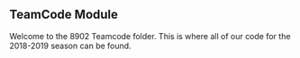 ## TeamCode Module

Welcome to the 8902 Teamcode folder. This is where all of our code for the 2018-2019 season can be found.